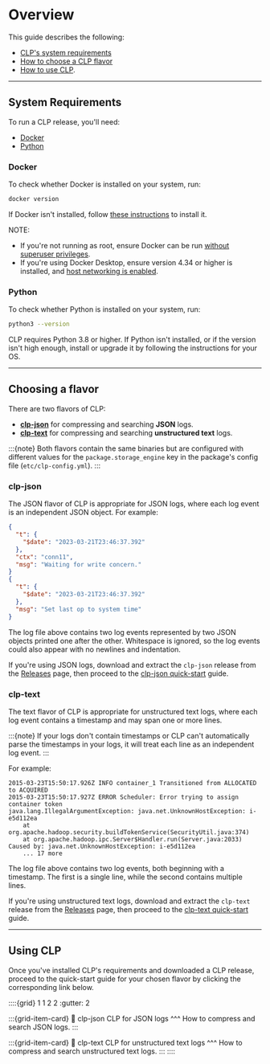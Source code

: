 # Overview

This guide describes the following:

* [CLP's system requirements](#system-requirements)
* [How to choose a CLP flavor](#choosing-a-flavor)
* [How to use CLP](#using-clp).

---

## System Requirements

To run a CLP release, you'll need:

* [Docker](#docker)
* [Python](#python)

### Docker

To check whether Docker is installed on your system, run:

```bash
docker version
```

If Docker isn't installed, follow [these instructions][Docker] to install it.

NOTE:

* If you're not running as root, ensure Docker can be run
  [without superuser privileges][docker-non-root].
* If you're using Docker Desktop, ensure version 4.34 or higher is installed, and
  [host networking is enabled][docker-desktop-host-networking].

### Python

To check whether Python is installed on your system, run:

```bash
python3 --version
```

CLP requires Python 3.8 or higher. If Python isn't installed, or if the version isn't high enough,
install or upgrade it by following the instructions for your OS.

---

## Choosing a flavor

There are two flavors of CLP:

* **[clp-json](#clp-json)** for compressing and searching **JSON** logs.
* **[clp-text](#clp-text)** for compressing and searching **unstructured text** logs.

:::{note}
Both flavors contain the same binaries but are configured with different values for the
`package.storage_engine` key in the package's config file (`etc/clp-config.yml`).
:::

### clp-json

The JSON flavor of CLP is appropriate for JSON logs, where each log event is an independent JSON
object. For example:

```json lines
{
  "t": {
    "$date": "2023-03-21T23:46:37.392"
  },
  "ctx": "conn11",
  "msg": "Waiting for write concern."
}
{
  "t": {
    "$date": "2023-03-21T23:46:37.392"
  },
  "msg": "Set last op to system time"
}
```

The log file above contains two log events represented by two JSON objects printed one after the
other. Whitespace is ignored, so the log events could also appear with no newlines and indentation.

If you're using JSON logs, download and extract the `clp-json` release from the
[Releases][clp-releases] page, then proceed to the [clp-json quick-start](./clp-json.md) guide.

### clp-text

The text flavor of CLP is appropriate for unstructured text logs, where each log event contains a
timestamp and may span one or more lines.

:::{note}
If your logs don't contain timestamps or CLP can't automatically parse the timestamps in your logs,
it will treat each line as an independent log event.
:::

For example:

```text
2015-03-23T15:50:17.926Z INFO container_1 Transitioned from ALLOCATED to ACQUIRED
2015-03-23T15:50:17.927Z ERROR Scheduler: Error trying to assign container token
java.lang.IllegalArgumentException: java.net.UnknownHostException: i-e5d112ea
    at org.apache.hadoop.security.buildTokenService(SecurityUtil.java:374)
    at org.apache.hadoop.ipc.Server$Handler.run(Server.java:2033)
Caused by: java.net.UnknownHostException: i-e5d112ea
    ... 17 more
```

The log file above contains two log events, both beginning with a timestamp. The first is a single
line, while the second contains multiple lines.

If you're using unstructured text logs, download and extract the `clp-text` release from the
[Releases][clp-releases] page, then proceed to the [clp-text quick-start](./clp-text.md) guide.

---

## Using CLP

Once you've installed CLP's requirements and downloaded a CLP release, proceed to the quick-start
guide for your chosen flavor by clicking the corresponding link below.

::::{grid} 1 1 2 2
:gutter: 2

:::{grid-item-card}
:link: clp-json
CLP for JSON logs
^^^
How to compress and search JSON logs.
:::

:::{grid-item-card}
:link: clp-text
CLP for unstructured text logs
^^^
How to compress and search unstructured text logs.
:::
::::

[clp-releases]: https://github.com/y-scope/clp/releases
[Docker]: https://docs.docker.com/engine/install/
[docker-desktop-host-networking]: https://docs.docker.com/engine/network/drivers/host/#docker-desktop
[docker-non-root]: https://docs.docker.com/engine/install/linux-postinstall/#manage-docker-as-a-non-root-user

